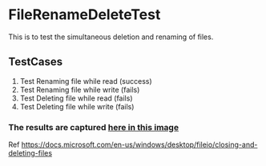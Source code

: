 # FileRenameDeleteTest

This is to test the simultaneous deletion and renaming of files.

## TestCases
1) Test Renaming file while read (success)
2) Test Renaming file while write (fails)
3) Test Deleting file while read (fails)
4) Test Deleting file while write (fails)

### The results are  captured [here in this image](https://github.com/maquebax/FileRenameDeleteTest/blob/master/OpenFileTestResults.png)

Ref
https://docs.microsoft.com/en-us/windows/desktop/fileio/closing-and-deleting-files   
